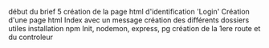 début du brief 5
création de la page html d'identification 'Login'
Création d'une page html Index avec un message
création des différents dossiers utiles
installation npm Init, nodemon, express, pg
création de la 1ere route et du controleur

